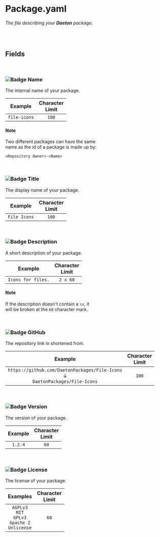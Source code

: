 
# Package.yaml

*The file describing your **Daeton** package.*

<br>
<br>

## Fields

<br>

### ![Badge Name]

The internal name of your package.


| Example | Character <br> Limit
|:-------:|:--------------------:
| `file-icons` | `100`

#### Note

Two different packages can have the same <br>
name as the id of a package is made up by:

`<Repository Owner>-<Name>`

<br>

### ![Badge Title]

The display name of your package.

| Example | Character <br> Limit
|:-------:|:--------------------:
| `File Icons` | `100`

<br>

### ![Badge Description]

A short description of your package.

| Example | Character <br> Limit
|:-------:|:--------------------:
| `Icons for files.` | `2 x 60`

#### Note

If the description doesn't contain a `\n`, it <br>
will be broken at the `60` character mark.

<br>



### ![Badge GitHub]

The repository link in shortened from.


| Example | Character <br> Limit
|:-------:|:--------------------:
| `https://github.com/DaetonPackages/File-Icons`<br>↓<br>`DaetonPackages/File-Icons` | `100`

<br>

### ![Badge Version]

The version of your package.

| Example | Character <br> Limit
|:-------:|:--------------------:
| `1.2.4` | `60`

<br>

### ![Badge License]

The license of your package.

| Examples | Character <br> Limit
|:-------:|:--------------------:
| `AGPLv3` <br> `MIT` <br> `GPLv3` <br> `Apache 2` <br> `Unlicense` | `60`

<br>
<br>


<!--❮ Badgde ❯----------------------------------------------------------------->

[Badge Description]: https://img.shields.io/static/v1?label=&message=Description&color=006643&style=for-the-badge
[Badge Version]: https://img.shields.io/static/v1?label=&message=Version&color=C70D2C&style=for-the-badge
[Badge License]: https://img.shields.io/static/v1?label=&message=License&color=A9225C&style=for-the-badge
[Badge GitHub]: https://img.shields.io/static/v1?label=&message=GitHub&color=181717&style=for-the-badge
[Badge Title]: https://img.shields.io/static/v1?label=&message=Title&color=0085CA&style=for-the-badge
[Badge Name]: https://img.shields.io/static/v1?label=&message=Name&color=26689A&style=for-the-badge
